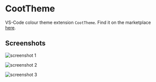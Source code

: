 # CootTheme

VS-Code colour theme extension `CootTheme`. Find it on the marketplace [here](https://marketplace.visualstudio.com/items?itemName=wcooter.coottheme).

## Screenshots

![screenshot 1](static/screenshot1.png)

![screenshot 2](static/screenshot2.png)

![screenshot 3](static/screenshot3.png)
